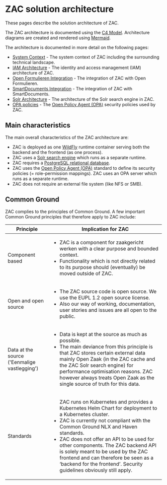 # ZAC solution architecture

These pages describe the solution architecture of ZAC.

The ZAC architecture is documented using the [C4 Model](https://c4model.com/).
Architecture diagrams are created and rendered using [Mermaid](https://mermaid.js.org/).

The architecture is documented in more detail on the following pages:
- [System Context](systemContext.md) - The system context of ZAC including the surrounding technical landscape.
- [IAM Architecture](iamArchitecture.md) - The identity and access management (IAM) architecture of ZAC.
- [Open Formulieren Integration](openFormulierenIntegration.md) - The integration of ZAC with Open Formulieren.
- [SmartDocuments Integration](smartDocumentsIntegration.md) - The integration of ZAC with SmartDocuments.
- [Solr Architecture](solrArchitecture.md) - The architecture of the Solr search engine in ZAC.
- [OPA policies](policies.md) - The [Open Policy Agent (OPA)](https://www.openpolicyagent.org/) security policies used by ZAC.

## Main characteristics

The main overall characteristics of the ZAC architecture are:

- ZAC is deployed as one [WildFly](https://www.wildfly.org/) runtime container serving both the backend and the frontend (as one process).
- ZAC uses a [Solr search engine](https://solr.apache.org/) which runs as a separate runtime.
- ZAC requires a [PostgreSQL relational database](https://www.postgresql.org/).
- ZAC uses the [Open Policy Agent (OPA)](https://www.openpolicyagent.org/) standard to define its security policies (= role-permission mappings).
ZAC uses an OPA server which runs as a separate runtime.
- ZAC does not require an external file system (like NFS or SMB).

## Common Ground

ZAC complies to the principles of Common Ground.
A few important Common Ground principles that therefore apply to ZAC include:

| Principle                                    | Implication for ZAC                                                                                                                                                                                                  |
|----------------------------------------------|----------------------------------------------------------------------------------------------------------------------------------------------------------------------------------------------------------------------|
| Component based                              | <ul><li>ZAC is a component for zaakgericht werken with a clear purpose and bounded context.</li><li>Functionality which is not directly related to its purpose should (eventually) be moved outside of ZAC.</li></ul> |
| Open and open source                         | <ul><li>The ZAC source code is open source. We use the EUPL 1.2 open source license.</li><li>Also our way of working, documentation, user stories and issues are all open to the public.</li></ul>                   |
| Data at the source ('Eenmalige vastlegging') | <ul><li>Data is kept at the source as much as possible.</li><li>The main deviance from this principle is that ZAC stores certain external data mainly Open Zaak (in the ZAC cache and the ZAC Solr search engine) for performance optimisation reasons. ZAC however always treats Open Zaak as the single source of truth for this data.</li></ul>|
| Standards                                    | <ul></li>ZAC runs on Kubernetes and provides a Kubernetes Helm Chart for deployment to a Kubernetes cluster.</li><br/><li>ZAC is currently not compliant with the Common Ground NLX and Haven standards.</li><li>ZAC does not offer an API to be used for other components. The ZAC backend API is solely meant to be used by the ZAC frontend and can therefore be seen as a ‘backend for the frontend’. Security guidelines obviously still apply.</li></ul>|







